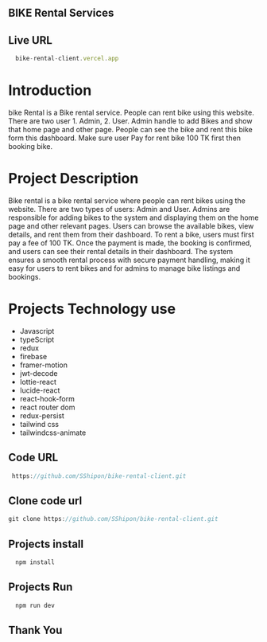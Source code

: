 ## BIKE Rental Services

## Live URL
```js
  bike-rental-client.vercel.app
```

# Introduction

bike Rental is a Bike rental service. People can rent bike using this website. There are two user 1. Admin, 2. User. Admin handle to add Bikes and show that home page and other page. People can see the bike and rent this bike form this dashboard. Make sure user Pay for rent bike 100 TK first then booking bike.

# Project Description

Bike rental  is a bike rental service where people can rent bikes using the website. There are two types of users: Admin and User. Admins are responsible for adding bikes to the system and displaying them on the home page and other relevant pages. Users can browse the available bikes, view details, and rent them from their dashboard. To rent a bike, users must first pay a fee of 100 TK. Once the payment is made, the booking is confirmed, and users can see their rental details in their dashboard. The system ensures a smooth rental process with secure payment handling, making it easy for users to rent bikes and for admins to manage bike listings and bookings.

# Projects Technology use
- Javascript 
- typeScript
- redux
- firebase
- framer-motion
- jwt-decode
- lottie-react
- lucide-react
- react-hook-form
- react router dom
- redux-persist
- tailwind css
- tailwindcss-animate


## Code URL
```js
 https://github.com/SShipon/bike-rental-client.git
```

## Clone code url
```js
git clone https://github.com/SShipon/bike-rental-client.git
```
##  Projects install 
```js
  npm install
```

##  Projects Run
```js
  npm run dev
```

## Thank You 